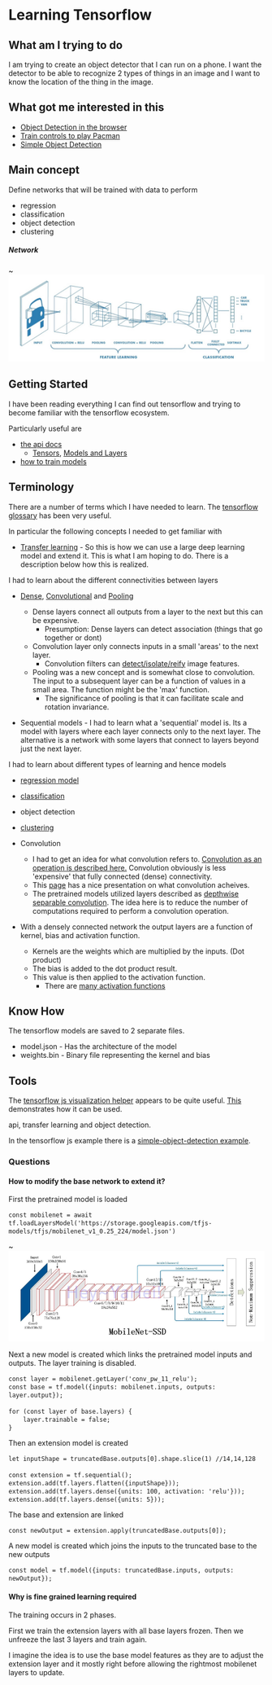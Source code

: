 # Learning Tensorflow

## What am I trying to do

I am trying to create an object detector that I can run on a phone.
I want the detector to be able to recognize 2 types of things in an image and I want to know the location of the thing in the image.

## What got me interested in this

- [Object Detection in the browser](https://hackernoon.com/tensorflow-js-real-time-object-detection-in-10-lines-of-code-baf15dfb95b2)
- [Train controls to play Pacman ](https://storage.googleapis.com/tfjs-examples/webcam-transfer-learning/dist/index.html)
- [Simple Object Detection](https://github.com/tensorflow/tfjs-examples/tree/master/simple-object-detection)

## Main concept
Define networks that will be trained with data to perform 
- regression
- classification
- object detection
- clustering

##### Network
~![](./images/Network.PNG)

## Getting Started

I have been reading everything I can find out tensorflow and trying to become familiar with the tensorflow ecosystem.

Particularly useful are
- [the api docs](https://js.tensorflow.org/api/latest)
    - [Tensors](https://www.tensorflow.org/js/guide/tensors_operations), [Models and Layers](https://www.tensorflow.org/js/guide/models_and_layers)
- [how to train models](https://www.tensorflow.org/js/guide/train_model)


## Terminology

There are a number of terms which I have needed to learn.  The [tensorflow glossary](https://developers.google.com/machine-learning/glossary/) has been very useful.

In particular the following concepts I needed to get familiar with
- [Transfer learning](https://developers.google.com/machine-learning/glossary/#transfer_learning) - So this is how we can use a large deep learning model and extend it. This is what I am hoping to do.  There is a description below how this is realized.

I had to learn about the different connectivities between layers
- [Dense](https://developers.google.com/machine-learning/glossary/#dense_layer), [Convolutional](https://developers.google.com/machine-learning/glossary/#convolutional_layer) and [Pooling](https://developers.google.com/machine-learning/glossary/#pooling) 
    - Dense layers connect all outputs from a layer to the next but this can be expensive.
        - Presumption: Dense layers can detect association (things that go together or dont)
    - Convolution layer only connects inputs in a small 'areas' to the next layer.
        - Convolution filters can [detect/isolate/reify](http://aishack.in/tutorials/image-convolution-examples/) image features. 
    - Pooling was a new concept and is somewhat close to convolution.  The input to a subsequent layer can be a function of values in a small area.  The function might be the 'max' function.  
        - The significance of pooling is that it can facilitate scale and rotation invariance. 


- Sequential models - I had to learn what a 'sequential' model is. Its a model with layers where each layer connects only to the next layer. The alternative is a network with some layers that connect to layers beyond just the next layer.  

I had to learn about different types of learning and hence models
- [regression model](https://developers.google.com/machine-learning/glossary/#regression_model)
- [classification](https://developers.google.com/machine-learning/glossary/#classification_model) 
- object detection
- [clustering](https://developers.google.com/machine-learning/glossary/#clustering)

- Convolution 
    - I had to get an idea for what convolution refers to. [Convolution as an operation is described here.](https://i.stack.imgur.com/J9E4z.png)  Convolution obviously is less 'expensive' that fully connected (dense) connectivity.
    -  This [page](http://setosa.io/ev/image-kernels/) has a nice presentation on what convolution acheives.
    -  The pretrained models utilized layers described as [depthwise separable convolution](https://towardsdatascience.com/a-basic-introduction-to-separable-convolutions-b99ec3102728).  The idea here is to reduce the number of computations required to perform a convolution operation.  

- With a densely connected network the output layers are a function of kernel, bias and activation function.
    - Kernels are the weights which are multiplied by the inputs. (Dot product)
    - The bias is added to the dot product result.
    - This value is then applied to the activation function.
        - There are [many activation functions](https://adventuresinmachinelearning.com/vanishing-gradient-problem-tensorflow/)

## Know How

The tensorflow models are saved to 2 separate files.
- model.json - Has the architecture of the model 
- weights.bin - Binary file representing the kernel and bias


## Tools
The [tensorflow js visualization helper](https://js.tensorflow.org/api_vis/latest/) appears to be quite useful. [This](https://storage.googleapis.com/tfjs-vis/mnist/dist/index.html) demonstrates how it can be used.

api, 
transfer learning and object detection.


In the tensorflow js example there is a [simple-object-detection example](https://github.com/tensorflow/tfjs-examples/tree/master/simple-object-detection).


### Questions 



#### How to modify the base network to extend it?
First the pretrained model is loaded
```
const mobilenet = await tf.loadLayersModel('https://storage.googleapis.com/tfjs-models/tfjs/mobilenet_v1_0.25_224/model.json')
```
~![](./images/MobileNetSSD.PNG)

Next a new model is created which links the pretrained model inputs and outputs.  The layer training is disabled.
```
const layer = mobilenet.getLayer('conv_pw_11_relu');
const base = tf.model({inputs: mobilenet.inputs, outputs: layer.output});

for (const layer of base.layers) {
    layer.trainable = false;
}
```

Then an extension model is created 
```
let inputShape = truncatedBase.outputs[0].shape.slice(1) //14,14,128

const extension = tf.sequential();
extension.add(tf.layers.flatten({inputShape}));
extension.add(tf.layers.dense({units: 100, activation: 'relu'}));
extension.add(tf.layers.dense({units: 5}));
```

The base and extension are linked
```
const newOutput = extension.apply(truncatedBase.outputs[0]);
```

A new model is created which joins the inputs to the truncated base to the new outputs
```
const model = tf.model({inputs: truncatedBase.inputs, outputs: newOutput});
```

#### Why is fine grained learning required

The training occurs in 2 phases.

First we train the extension layers with all base layers frozen.
Then we unfreeze the last 3 layers and train again.

I imagine the idea is to use the base model features as they are to adjust the extension layer and it mostly right before allowing the rightmost mobilenet layers to update.